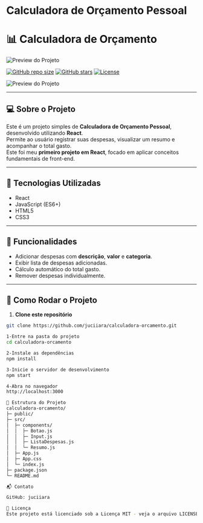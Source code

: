 # Calculadora de Orçamento Pessoal

# 📊 Calculadora de Orçamento

![Preview do Projeto](preview.png)


[![GitHub repo size](https://img.shields.io/github/repo-size/juciiara/calculadora-orcamento)](https://github.com/juciiara/calculadora-orcamento)
[![GitHub stars](https://img.shields.io/github/stars/juciiara/calculadora-orcamento?style=social)](https://github.com/juciiara/calculadora-orcamento)
[![License](https://img.shields.io/badge/license-MIT-green)](LICENSE)

![Preview do Projeto](preview.png)

---

## 💻 Sobre o Projeto
Este é um projeto simples de **Calculadora de Orçamento Pessoal**, desenvolvido utilizando **React**.  
Permite ao usuário registrar suas despesas, visualizar um resumo e acompanhar o total gasto.  
Este foi meu **primeiro projeto em React**, focado em aplicar conceitos fundamentais de front-end.

---

## 🔧 Tecnologias Utilizadas
- React  
- JavaScript (ES6+)  
- HTML5  
- CSS3  

---

## 🎯 Funcionalidades
- Adicionar despesas com **descrição**, **valor** e **categoria**.  
- Exibir lista de despesas adicionadas.  
- Cálculo automático do total gasto.  
- Remover despesas individualmente.  

---

## 🚀 Como Rodar o Projeto

1. **Clone este repositório**
```bash
git clone https://github.com/juciiara/calculadora-orcamento.git

1-Entre na pasta do projeto
cd calculadora-orcamento

2-Instale as dependências
npm install

3-Inicie o servidor de desenvolvimento
npm start

4-Abra no navegador
http://localhost:3000

📂 Estrutura do Projeto
calculadora-orcamento/
├─ public/
├─ src/
│  ├─ components/
│  │  ├─ Botao.js
│  │  ├─ Input.js
│  │  ├─ ListaDespesas.js
│  │  └─ Resumo.js
│  ├─ App.js
│  ├─ App.css
│  └─ index.js
├─ package.json
└─ README.md

📬 Contato

GitHub: juciiara

📜 Licença
Este projeto está licenciado sob a Licença MIT - veja o arquivo LICENSE para mais detalhes.